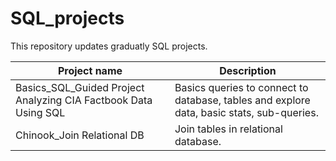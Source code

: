 # SQL_projects

This repository updates graduatly SQL projects.

Project name | Description
-------------|------------
Basics_SQL_Guided Project Analyzing CIA Factbook Data Using SQL | Basics queries to connect to database, tables and explore data, basic stats, sub-queries.
Chinook_Join Relational DB | Join tables in relational database.

